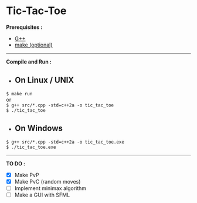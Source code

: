 # Tic-Tac-Toe

**Prerequisites :**

- [G++](https://gcc.gnu.org/)  
- [make (optional)](https://www.gnu.org/software/make/)  

***

**Compile and Run :**

- ## On Linux / UNIX

``$ make run``  
or  
``$ g++ src/*.cpp -std=c++2a -o tic_tac_toe``  
``$ ./tic_tac_toe``

- ## On Windows

``$ g++ src/*.cpp -std=c++2a -o tic_tac_toe.exe``  
``$ ./tic_tac_toe.exe``

***

**TO DO :**

- [x] Make PvP  
- [x] Make PvC (random moves)  
- [ ] Implement minimax algorithm  
- [ ] Make a GUI with SFML
